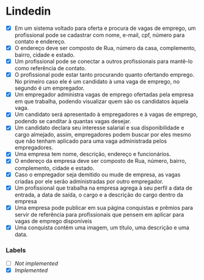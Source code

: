 # Lindedin

- [x] Em um sistema voltado para oferta e procura de vagas de emprego, um profissional pode se cadastrar com nome, e-mail, cpf, número para contato e endereço.
- [x] O endereço deve ser composto de Rua, número da casa, complemento, bairro, cidade e estado.
- [x] Um profissional pode se conectar a outros profissionais para mantê-lo como referência de contato.
- [x] O profissional pode estar tanto procurando quanto ofertando emprego. No primeiro caso ele é um candidato à uma vaga de emprego, no segundo é um empregador.
- [x] Um empregador administra vagas de emprego ofertadas pela empresa em que trabalha, podendo visualizar quem são os candidatos àquela vaga.
- [x] Um candidato será apresentado à empregadores e à vagas de emprego, podendo se canditar à quantas vagas desejar.
- [x] Um candidato declara seu interesse salarial e sua disponibilidade e cargo almejado, assim, empregadores podem buscar por eles mesmo que não tenham aplicado para uma vaga administrada pelos empregadores.
- [x] Uma empresa tem nome, descrição, endereço e funcionários.
- [x] O endereço da empresa deve ser composto de Rua, número, bairro, complemento, cidade e estado.
- [x] Caso o empregador seja demitido ou mude de empresa, as vagas criadas por ele serão administradas por outro empregador.
- [x] Um profissional que trabalha na empresa agrega à seu perfil a data de entrada, a data de saída, o cargo e a descrição do cargo dentro da empresa
- [x] Uma empresa pode publicar em sua página conquistas e prêmios para servir de referência para profissionais que pensem em aplicar para vagas de emprego disponíveis
- [x] Uma conquista contém uma imagem, um título, uma descrição e uma data.

### Labels
- [ ] _Not implemented_
- [x] _Implemented_
